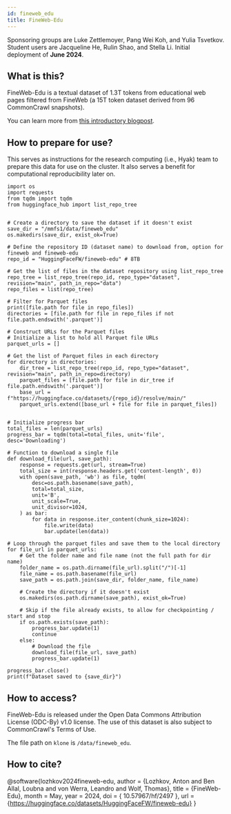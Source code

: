 ```yaml
---
id: fineweb_edu
title: FineWeb-Edu
---
```


Sponsoring groups are Luke Zettlemoyer, Pang Wei Koh, and Yulia Tsvetkov. Student users are Jacqueline He, Rulin Shao, and Stella Li. Initial deployment of **June 2024**.

## What is this?
FineWeb-Edu is a textual dataset of 1.3T tokens from educational web pages filtered from FineWeb (a 15T token dataset derived from 96 CommonCrawl snapshots). 

You can learn more from [this introductory blogpost](https://huggingface.co/spaces/HuggingFaceFW/blogpost-fineweb-v1).

## How to prepare for use?
This serves as instructions for the research computing (i.e., Hyak) team to prepare this data for use on the cluster. It also serves a benefit for computational reproducibility later on.

```
import os
import requests
from tqdm import tqdm
from huggingface_hub import list_repo_tree


# Create a directory to save the dataset if it doesn't exist
save_dir = "/mmfs1/data/fineweb_edu"
os.makedirs(save_dir, exist_ok=True)

# Define the repository ID (dataset name) to download from, option for fineweb and fineweb-edu
repo_id = "HuggingFaceFW/fineweb-edu" # 8TB

# Get the list of files in the dataset repository using list_repo_tree
repo_tree = list_repo_tree(repo_id, repo_type="dataset", revision="main", path_in_repo="data")
repo_files = list(repo_tree)

# Filter for Parquet files
print([file.path for file in repo_files])
directories = [file.path for file in repo_files if not file.path.endswith('.parquet')]

# Construct URLs for the Parquet files
# Initialize a list to hold all Parquet file URLs
parquet_urls = []

# Get the list of Parquet files in each directory
for directory in directories:
    dir_tree = list_repo_tree(repo_id, repo_type="dataset", revision="main", path_in_repo=directory)
    parquet_files = [file.path for file in dir_tree if file.path.endswith('.parquet')]
    base_url = f"https://huggingface.co/datasets/{repo_id}/resolve/main/"
    parquet_urls.extend([base_url + file for file in parquet_files])


# Initialize progress bar
total_files = len(parquet_urls)
progress_bar = tqdm(total=total_files, unit='file', desc='Downloading')

# Function to download a single file
def download_file(url, save_path):
    response = requests.get(url, stream=True)
    total_size = int(response.headers.get('content-length', 0))
    with open(save_path, 'wb') as file, tqdm(
        desc=os.path.basename(save_path),
        total=total_size,
        unit='B',
        unit_scale=True,
        unit_divisor=1024,
    ) as bar:
        for data in response.iter_content(chunk_size=1024):
            file.write(data)
            bar.update(len(data))

# Loop through the parquet files and save them to the local directory
for file_url in parquet_urls:
    # Get the folder name and file name (not the full path for dir name)
    folder_name = os.path.dirname(file_url).split("/")[-1]
    file_name = os.path.basename(file_url)
    save_path = os.path.join(save_dir, folder_name, file_name)
    
    # Create the directory if it doesn't exist
    os.makedirs(os.path.dirname(save_path), exist_ok=True)

    # Skip if the file already exists, to allow for checkpointing / start and stop
    if os.path.exists(save_path):
        progress_bar.update(1)
        continue
    else:
        # Download the file
        download_file(file_url, save_path)
        progress_bar.update(1)

progress_bar.close()
print(f"Dataset saved to {save_dir}")
```

## How to access?

FineWeb-Edu is released under the Open Data Commons Attribution License (ODC-By) v1.0 license. The use of this dataset is also subject to CommonCrawl's Terms of Use.

The file path on `klone` is `/data/fineweb_edu`.

## How to cite?

@software{lozhkov2024fineweb-edu,
  author = {Lozhkov, Anton and Ben Allal, Loubna and von Werra, Leandro and Wolf, Thomas},
  title = {FineWeb-Edu},
  month = May,
  year = 2024,
  doi = { 10.57967/hf/2497 },
  url = {https://huggingface.co/datasets/HuggingFaceFW/fineweb-edu}
}
